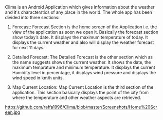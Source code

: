 Clima is an Android Application which gives information about the weather and it's characterstics of any place in the world. The whole app has been divided into three sections:

1.	Forecast: Forecast Section is the home screen of the Application i.e. the view of the application as soon we open it. Basically the forecast section show today’s date. It displays the maximum temperature of today. It displays the current weather and also will display the weather forecast for next 11 days. 

2.	Detailed Forecast: The Detailed Forecast is the other section which as the name suggests shows the current weather. It shows the date, the maximum temprature and minimum temperature. It displays the current Humidity level in percentage, it displays wind pressure and displays the wind speed in km/h units. 

3.	Map Current Location: Map Current Location is the third section of the application. This section basically displays the point of the city from where the temperature and other weather aspects are retrieved. 

https://github.com/raffa1996/Clima/blob/master/Screenshots/Home%20Screen.jpg
